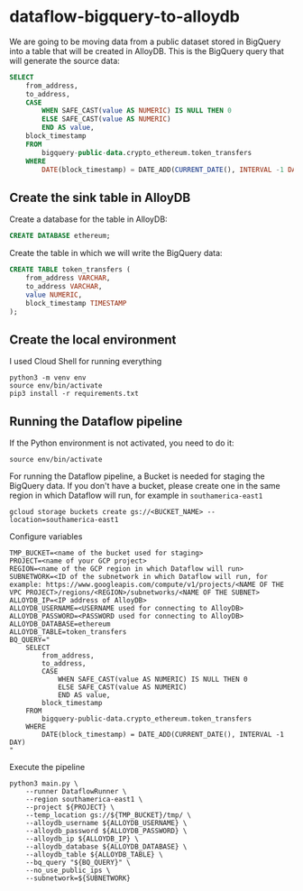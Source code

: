 # dataflow-bigquery-to-alloydb

We are going to be moving data from a public dataset stored in BigQuery into a table that will be created in AlloyDB.
This is the BigQuery query that will generate the source data:

```sql
SELECT 
    from_address,
    to_address,
    CASE
        WHEN SAFE_CAST(value AS NUMERIC) IS NULL THEN 0
        ELSE SAFE_CAST(value AS NUMERIC)
        END AS value,
    block_timestamp
    FROM
        bigquery-public-data.crypto_ethereum.token_transfers
    WHERE
        DATE(block_timestamp) = DATE_ADD(CURRENT_DATE(), INTERVAL -1 DAY)
```


## Create the sink table in AlloyDB

Create a database for the table in AlloyDB:
```SQL
CREATE DATABASE ethereum;
```

Create the table in which we will write the BigQuery data:
```sql
CREATE TABLE token_transfers (
    from_address VARCHAR,
    to_address VARCHAR,
    value NUMERIC,
    block_timestamp TIMESTAMP
);
```

## Create the local environment
I used Cloud Shell for running everything
```
python3 -m venv env
source env/bin/activate
pip3 install -r requirements.txt
```

## Running the Dataflow pipeline

If the Python environment is not activated, you need to do it:
```
source env/bin/activate
```

For running the Dataflow pipeline, a Bucket is needed for staging the BigQuery data. If you don't have a bucket, please create one in the same region in which Dataflow will run, for example in `southamerica-east1`

```
gcloud storage buckets create gs://<BUCKET_NAME> --location=southamerica-east1
```

Configure variables
```
TMP_BUCKET=<name of the bucket used for staging>
PROJECT=<name of your GCP project>
REGION=<name of the GCP region in which Dataflow will run>
SUBNETWORK=<ID of the subnetwork in which Dataflow will run, for example: https://www.googleapis.com/compute/v1/projects/<NAME OF THE VPC PROJECT>/regions/<REGION>/subnetworks/<NAME OF THE SUBNET>
ALLOYDB_IP=<IP address of AlloyDB>
ALLOYDB_USERNAME=<USERNAME used for connecting to AlloyDB>
ALLOYDB_PASSWORD=<PASSWORD used for connecting to AlloyDB>
ALLOYDB_DATABASE=ethereum
ALLOYDB_TABLE=token_transfers
BQ_QUERY="
    SELECT 
        from_address,
        to_address,
        CASE
            WHEN SAFE_CAST(value AS NUMERIC) IS NULL THEN 0
            ELSE SAFE_CAST(value AS NUMERIC)
            END AS value,
        block_timestamp
    FROM
        bigquery-public-data.crypto_ethereum.token_transfers
    WHERE
        DATE(block_timestamp) = DATE_ADD(CURRENT_DATE(), INTERVAL -1 DAY)
"
```

Execute the pipeline
```
python3 main.py \
    --runner DataflowRunner \
    --region southamerica-east1 \
    --project ${PROJECT} \
    --temp_location gs://${TMP_BUCKET}/tmp/ \
    --alloydb_username ${ALLOYDB_USERNAME} \
    --alloydb_password ${ALLOYDB_PASSWORD} \
    --alloydb_ip ${ALLOYDB_IP} \
    --alloydb_database ${ALLOYDB_DATABASE} \
    --alloydb_table ${ALLOYDB_TABLE} \
    --bq_query "${BQ_QUERY}" \
    --no_use_public_ips \
    --subnetwork=${SUBNETWORK}
```